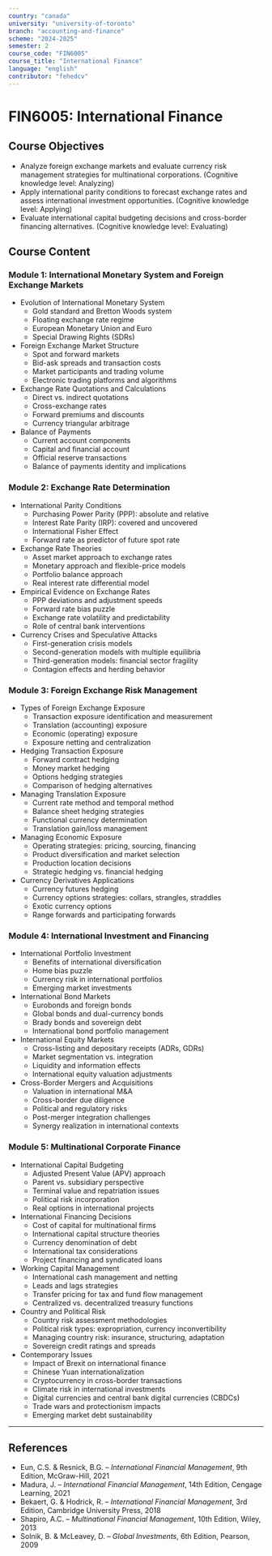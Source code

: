 ```yaml
---
country: "canada"
university: "university-of-toronto"
branch: "accounting-and-finance"
scheme: "2024-2025"
semester: 2
course_code: "FIN6005"
course_title: "International Finance"
language: "english"
contributor: "fehedcv"
---
```

# FIN6005: International Finance

## Course Objectives
* Analyze foreign exchange markets and evaluate currency risk management strategies for multinational corporations. (Cognitive knowledge level: Analyzing)
* Apply international parity conditions to forecast exchange rates and assess international investment opportunities. (Cognitive knowledge level: Applying)
* Evaluate international capital budgeting decisions and cross-border financing alternatives. (Cognitive knowledge level: Evaluating)

## Course Content

### Module 1: International Monetary System and Foreign Exchange Markets
* Evolution of International Monetary System
  - Gold standard and Bretton Woods system
  - Floating exchange rate regime
  - European Monetary Union and Euro
  - Special Drawing Rights (SDRs)
* Foreign Exchange Market Structure
  - Spot and forward markets
  - Bid-ask spreads and transaction costs
  - Market participants and trading volume
  - Electronic trading platforms and algorithms
* Exchange Rate Quotations and Calculations
  - Direct vs. indirect quotations
  - Cross-exchange rates
  - Forward premiums and discounts
  - Currency triangular arbitrage
* Balance of Payments
  - Current account components
  - Capital and financial account
  - Official reserve transactions
  - Balance of payments identity and implications

### Module 2: Exchange Rate Determination
* International Parity Conditions
  - Purchasing Power Parity (PPP): absolute and relative
  - Interest Rate Parity (IRP): covered and uncovered
  - International Fisher Effect
  - Forward rate as predictor of future spot rate
* Exchange Rate Theories
  - Asset market approach to exchange rates
  - Monetary approach and flexible-price models
  - Portfolio balance approach
  - Real interest rate differential model
* Empirical Evidence on Exchange Rates
  - PPP deviations and adjustment speeds
  - Forward rate bias puzzle
  - Exchange rate volatility and predictability
  - Role of central bank interventions
* Currency Crises and Speculative Attacks
  - First-generation crisis models
  - Second-generation models with multiple equilibria
  - Third-generation models: financial sector fragility
  - Contagion effects and herding behavior

### Module 3: Foreign Exchange Risk Management
* Types of Foreign Exchange Exposure
  - Transaction exposure identification and measurement
  - Translation (accounting) exposure
  - Economic (operating) exposure
  - Exposure netting and centralization
* Hedging Transaction Exposure
  - Forward contract hedging
  - Money market hedging
  - Options hedging strategies
  - Comparison of hedging alternatives
* Managing Translation Exposure
  - Current rate method and temporal method
  - Balance sheet hedging strategies
  - Functional currency determination
  - Translation gain/loss management
* Managing Economic Exposure
  - Operating strategies: pricing, sourcing, financing
  - Product diversification and market selection
  - Production location decisions
  - Strategic hedging vs. financial hedging
* Currency Derivatives Applications
  - Currency futures hedging
  - Currency options strategies: collars, strangles, straddles
  - Exotic currency options
  - Range forwards and participating forwards

### Module 4: International Investment and Financing
* International Portfolio Investment
  - Benefits of international diversification
  - Home bias puzzle
  - Currency risk in international portfolios
  - Emerging market investments
* International Bond Markets
  - Eurobonds and foreign bonds
  - Global bonds and dual-currency bonds
  - Brady bonds and sovereign debt
  - International bond portfolio management
* International Equity Markets
  - Cross-listing and depositary receipts (ADRs, GDRs)
  - Market segmentation vs. integration
  - Liquidity and information effects
  - International equity valuation adjustments
* Cross-Border Mergers and Acquisitions
  - Valuation in international M&A
  - Cross-border due diligence
  - Political and regulatory risks
  - Post-merger integration challenges
  - Synergy realization in international contexts

### Module 5: Multinational Corporate Finance
* International Capital Budgeting
  - Adjusted Present Value (APV) approach
  - Parent vs. subsidiary perspective
  - Terminal value and repatriation issues
  - Political risk incorporation
  - Real options in international projects
* International Financing Decisions
  - Cost of capital for multinational firms
  - International capital structure theories
  - Currency denomination of debt
  - International tax considerations
  - Project financing and syndicated loans
* Working Capital Management
  - International cash management and netting
  - Leads and lags strategies
  - Transfer pricing for tax and fund flow management
  - Centralized vs. decentralized treasury functions
* Country and Political Risk
  - Country risk assessment methodologies
  - Political risk types: expropriation, currency inconvertibility
  - Managing country risk: insurance, structuring, adaptation
  - Sovereign credit ratings and spreads
* Contemporary Issues
  - Impact of Brexit on international finance
  - Chinese Yuan internationalization
  - Cryptocurrency in cross-border transactions
  - Climate risk in international investments
  - Digital currencies and central bank digital currencies (CBDCs)
  - Trade wars and protectionism impacts
  - Emerging market debt sustainability

---

## References
* Eun, C.S. & Resnick, B.G. – *International Financial Management*, 9th Edition, McGraw-Hill, 2021
* Madura, J. – *International Financial Management*, 14th Edition, Cengage Learning, 2021
* Bekaert, G. & Hodrick, R. – *International Financial Management*, 3rd Edition, Cambridge University Press, 2018
* Shapiro, A.C. – *Multinational Financial Management*, 10th Edition, Wiley, 2013
* Solnik, B. & McLeavey, D. – *Global Investments*, 6th Edition, Pearson, 2009